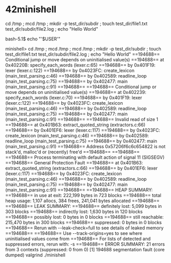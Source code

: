 # 42minishell

cd /tmp ; mcd /tmp ; mkdir -p test_dir/subdir ; touch test_dir/file1.txt test_dir/subdir/file2.log ; echo "Hello World"

bash-5.1$ echo "'$USER'"

minishell> cd /tmp ; mcd /tmp ; mcd /tmp ; mkdir -p test_dir/subdir ; touch test_dir/file1.txt test_dir/subdir/file2.log ; echo "Hello World"
==194688== Conditional jump or move depends on uninitialised value(s)
==194688==    at 0x40220B: specify_each_words (lexer.c:65)
==194688==    by 0x401F19: lexer (lexer.c:122)
==194688==    by 0x4023FC: create_lexicon (main_test_parsing.c:46)
==194688==    by 0x402589: readline_loop (main_test_parsing.c:75)
==194688==    by 0x402477: main (main_test_parsing.c:91)
==194688== 
==194688== Conditional jump or move depends on uninitialised value(s)
==194688==    at 0x402239: specify_each_words (lexer.c:70)
==194688==    by 0x401F19: lexer (lexer.c:122)
==194688==    by 0x4023FC: create_lexicon (main_test_parsing.c:46)
==194688==    by 0x402589: readline_loop (main_test_parsing.c:75)
==194688==    by 0x402477: main (main_test_parsing.c:91)
==194688== 
==194688== Invalid read of size 1
==194688==    at 0x401B63: extract_quoted_string (extractors.c:66)
==194688==    by 0x401EF6: lexer (lexer.c:117)
==194688==    by 0x4023FC: create_lexicon (main_test_parsing.c:46)
==194688==    by 0x402589: readline_loop (main_test_parsing.c:75)
==194688==    by 0x402477: main (main_test_parsing.c:91)
==194688==  Address 0x57206f6c6c654822 is not stack'd, malloc'd or (recently) free'd
==194688== 
==194688== 
==194688== Process terminating with default action of signal 11 (SIGSEGV)
==194688==  General Protection Fault
==194688==    at 0x401B63: extract_quoted_string (extractors.c:66)
==194688==    by 0x401EF6: lexer (lexer.c:117)
==194688==    by 0x4023FC: create_lexicon (main_test_parsing.c:46)
==194688==    by 0x402589: readline_loop (main_test_parsing.c:75)
==194688==    by 0x402477: main (main_test_parsing.c:91)
==194688== 
==194688== HEAP SUMMARY:
==194688==     in use at exit: 222,199 bytes in 723 blocks
==194688==   total heap usage: 1,107 allocs, 384 frees, 241,041 bytes allocated
==194688== 
==194688== LEAK SUMMARY:
==194688==    definitely lost: 5,099 bytes in 303 blocks
==194688==    indirectly lost: 1,630 bytes in 120 blocks
==194688==      possibly lost: 0 bytes in 0 blocks
==194688==    still reachable: 215,470 bytes in 300 blocks
==194688==         suppressed: 0 bytes in 0 blocks
==194688== Rerun with --leak-check=full to see details of leaked memory
==194688== 
==194688== Use --track-origins=yes to see where uninitialised values come from
==194688== For lists of detected and suppressed errors, rerun with: -s
==194688== ERROR SUMMARY: 21 errors from 3 contexts (suppressed: 0 from 0)
[1]    194688 segmentation fault (core dumped)  valgrind ./minishell